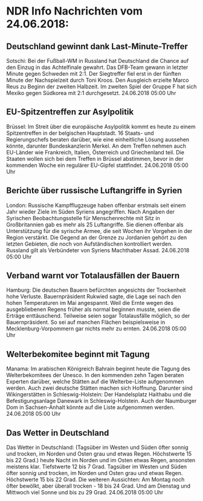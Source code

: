 # NDR Info Nachrichten vom 24.06.2018:


## Deutschland gewinnt dank Last-Minute-Treffer
Sotschi:	Bei der Fußball-WM in Russland hat Deutschland die Chance auf den Einzug in das Achtelfinale gewahrt. Das DFB-Team gewann in letzter Minute gegen Schweden mit 2:1. Der Siegtreffer fiel erst in der fünften Minute der Nachspielzeit durch Toni Kroos. Den Ausgleich erzielte Marco Reus zu Beginn der zweiten Halbzeit. Im zweiten Spiel der Gruppe F hat sich Mexiko gegen Südkorea mit 2:1 durchgesetzt. 24.06.2018 05:00 Uhr 

## EU-Spitzentreffen zur Asylpolitik
Brüssel:	Im Streit über die europäische Asylpolitik kommt es heute zu einem Spitzentreffen in der belgischen Hauptstadt. 16 Staats- und Regierungschefs beraten darüber, wie eine einheitliche Lösung aussehen könnte, darunter Bundeskanzlerin Merkel. An dem Treffen nehmen auch EU-Länder wie Frankreich, Italien, Österreich und Griechenland teil. Die Staaten wollen sich bei dem Treffen in Brüssel abstimmen, bevor in der kommenden Woche ein regulärer EU-Gipfel stattfindet. 24.06.2018 05:00 Uhr 

## Berichte über russische Luftangriffe in Syrien
London:	Russische Kampfflugzeuge haben offenbar erstmals seit einem Jahr wieder Ziele im Süden Syriens angegriffen. Nach Angaben der Syrischen Beobachtungsstelle für Menschenrechte mit Sitz in Großbritannien gab es mehr als 25 Luftangriffe. Sie dienen offenbar als Unterstützung für die syrische Armee, die seit Wochen ihr Vorgehen in der Region verstärkt. Die Gegend an der Grenze zu Jordanien gehört zu den letzten Gebieten, die noch von Aufständischen kontrolliert werden. Russland gilt als Verbündeter von Syriens Machthaber Assad. 24.06.2018 05:00 Uhr 

## Verband warnt vor Totalausfällen der Bauern
Hamburg: Die deutschen Bauern befürchten angesichts der Trockenheit hohe Verluste. Bauernpräsident Rukwied sagte, die Lage sei nach den hohen Temperaturen im Mai angespannt. Weil die Ernte wegen des ausgebliebenen Regens früher als normal beginnen musste, seien die Erträge enttäuschend. Teilweise seien sogar Totalausfälle möglich, so der Bauernpräsident. So sei auf manchen Flächen beispielsweise in Mecklenburg-Vorpommern gar nichts mehr zu ernten. 24.06.2018 05:00 Uhr 

## Welterbekomitee beginnt mit Tagung
Manama:	Im arabischen Königreich Bahrain beginnt heute die Tagung des Welterbekomitees der Unesco. In den kommenden zehn Tagen beraten Experten darüber, welche Stätten auf die Welterbe-Liste aufgenommen werden. Auch zwei deutsche Stätten machen sich Hoffnung. Darunter sind Wikingerstätten in Schleswig-Holstein: Der Handelsplatz Haithabu und die Befestigungsanlage Danewark in Schleswig-Holstein. Auch der Naumburger Dom in Sachsen-Anhalt könnte auf die Liste aufgenommen werden. 24.06.2018 05:00 Uhr 

## Das Wetter in Deutschland
Das Wetter in Deutschland:
(Tagsüber im Westen und Süden öfter sonnig und trocken, im Norden und Osten grau und etwas Regen. Höchstwerte 15 bis 22 Grad.) heute Nacht im Norden und im Osten etwas Regen, ansonsten meistens klar. Tiefstwerte 12 bis 7 Grad. Tagsüber im Westen und Süden öfter sonnig und trocken, im Norden und Osten grau und etwas Regen. Höchstwerte 15 bis 22 Grad. Die weiteren Aussichten:
Am Montag noch öfter bewölkt, aber überall trocken - 18 bis 24 Grad. Und am Dienstag und Mittwoch viel Sonne und bis zu 29 Grad. 24.06.2018 05:00 Uhr 
